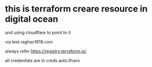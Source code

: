 # this is terraform creare resource in digital ocean
and using cloudflare to point to it

via test.raghav1618.com


always refer https://registry.terraform.io/

all credentials are in creds.auto.tfvars